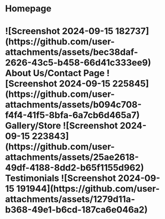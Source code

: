 <h1>Homepage<h1/>
![Screenshot 2024-09-15 182737](https://github.com/user-attachments/assets/bec38daf-2626-43c5-b458-66d41c333ee9)
About Us/Contact Page
![Screenshot 2024-09-15 225845](https://github.com/user-attachments/assets/b094c708-f4f4-41f5-8bfa-6a7cb6d465a7)
Gallery/Store
![Screenshot 2024-09-15 223843](https://github.com/user-attachments/assets/25ae2618-49df-4188-8dd2-b65f1155d962)
Testimonials
![Screenshot 2024-09-15 191944](https://github.com/user-attachments/assets/1279d11a-b368-49e1-b6cd-187ca6e046a2)



